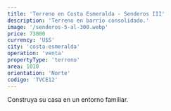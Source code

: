 ```yaml
---
title: 'Terreno en Costa Esmeralda - Senderos III'
description: 'Terreno en barrio consolidado.'
image: '/senderos-5-al-300.webp'
price: 73000
currency: 'U$S'
city: 'costa-esmeralda'
operation: 'venta'
propertyType: 'terreno'
area: 1010
orientation: 'Norte'
codigo: 'TVCE12'
---
```


Construya su casa en un entorno familiar.

